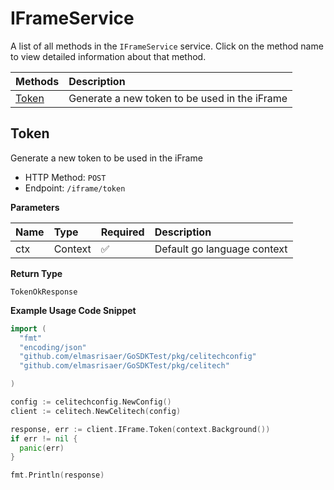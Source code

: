 # IFrameService

A list of all methods in the `IFrameService` service. Click on the method name to view detailed information about that method.

| Methods         | Description                                   |
| :-------------- | :-------------------------------------------- |
| [Token](#token) | Generate a new token to be used in the iFrame |

## Token

Generate a new token to be used in the iFrame

- HTTP Method: `POST`
- Endpoint: `/iframe/token`

**Parameters**

| Name | Type    | Required | Description                 |
| :--- | :------ | :------- | :-------------------------- |
| ctx  | Context | ✅       | Default go language context |

**Return Type**

`TokenOkResponse`

**Example Usage Code Snippet**

```go
import (
  "fmt"
  "encoding/json"
  "github.com/elmasrisaer/GoSDKTest/pkg/celitechconfig"
  "github.com/elmasrisaer/GoSDKTest/pkg/celitech"

)

config := celitechconfig.NewConfig()
client := celitech.NewCelitech(config)

response, err := client.IFrame.Token(context.Background())
if err != nil {
  panic(err)
}

fmt.Println(response)
```
